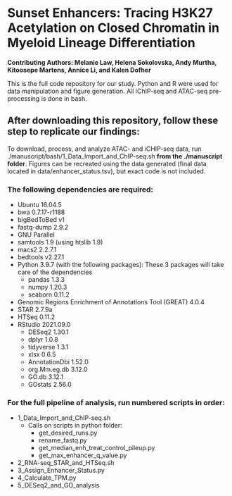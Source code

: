 # Sunset Enhancers: Tracing H3K27 Acetylation on Closed Chromatin in Myeloid Lineage Differentiation

**Contributing Authors: Melanie Law, Helena Sokolovska, Andy Murtha, Kitoosepe Martens, Annice Li, and Kalen Dofher**

This is the full code repository for our study. Python and R were used for data manipulation and figure generation. All iChIP-seq and ATAC-seq pre-processing is done in bash. 

## After downloading this repository, follow these step to replicate our findings:

To download, process, and analyze ATAC- and iCHIP-seq data, run ./manuscript/bash/1_Data_Import_and_ChIP-seq.sh **from the ./manuscript folder**. Figures can be recreated using the data generated (final data located in data/enhancer_status.tsv), but exact code is not included.

### The following dependencies are required:
- Ubuntu 16.04.5
- bwa 0.7.17-r1188
- bigBedToBed v1
- fastq-dump 2.9.2
- GNU Parallel
- samtools 1.9 (using htslib 1.9)
- macs2 2.2.7.1
- bedtools v2.27.1
- Python 3.9.7 (with the following packages): These 3 packages will take care of the dependencies
  - pandas 1.3.3
  - numpy 1.20.3
  - seaborn 0.11.2
- Genomic Regions Enrichment of Annotations Tool (GREAT) 4.0.4
- STAR 2.7.9a
- HTSeq 0.11.2
- RStudio 2021.09.0
  - DESeq2 1.30.1 
  - dplyr 1.0.8
  - tidyverse 1.3.1 
  - xlsx 0.6.5
  - AnnotationDbi 1.52.0
  - org.Mm.eg.db 3.12.0  
  - GO.db 3.12.1 
  - GOstats 2.56.0

### For the full pipeline of analysis, run numbered scripts in order:
- 1_Data_Import_and_ChIP-seq.sh
  - Calls on scripts in python folder:
     - get_desired_runs.py
     - rename_fastq.py
     - get_median_enh_treat_control_pileup.py
     - get_max_enhancer_q_value.py
- 2_RNA-seq_STAR_and_HTSeq.sh
- 3_Assign_Enhancer_Status.py
- 4_Calculate_TPM.py
- 5_DESeq2_and_GO_analysis
